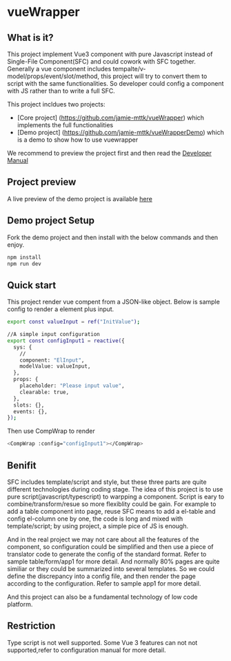 # vueWrapper

## What is it?

This project implement Vue3 component with pure Javascript instead of Single-File Component(SFC) and could cowork with SFC together.
Generally a vue component includes tempalte/v-model/props/event/slot/method, this project will try to convert them to script with the same functionalities.
So developer could config a component with JS rather than to write a full SFC.

This project incldues two projects:

* [Core project] (https://github.com/jamie-mttk/vueWrapper) which implements the full functionalities
* [Demo project] (https://github.com/jamie-mttk/vueWrapperDemo) which is a demo to show how to use vuewrapper

We recommend to preview the project first and then read the [Developer Manual](https://github.com/jamie-mttk/vueWrapper/blob/master/MANUAL.md)

## Project preview

A live preview of the demo project is available [here](https://melodic-genie-43244a.netlify.app/)


## Demo project Setup

Fork the demo project and then install with the below commands and then enjoy.

```sh
npm install
npm run dev
```

## Quick start

This project render vue compent from a JSON-like object.
Below is sample config to render a element plus input.

```sh
export const valueInput = ref("InitValue");

//A simple input configuration
export const configInput1 = reactive({
  sys: {
    //
    component: "ElInput",
    modelValue: valueInput,
  },
  props: {
    placeholder: "Please input value",
    clearable: true,
  },
  slots: {},
  events: {},
});
```

Then use CompWrap to render

```sh
<CompWrap :config="configInput1"></CompWrap>
```

## Benifit

SFC includes template/script and style, but these three parts are quite different technologies during coding stage.
The idea of this project is to use pure script(javascript/typescript) to warpping a component. Script is eary to combine/transform/resue so more flexiblity could be gain. For example to add a table component into page, reuse SFC means to add a el-table and config el-column one by one, the code is long and mixed with template/script; by using project, a simple pice of JS is enough.

And in the real project we may not care about all the features of the component, so configuration could be simplified and then use a piece of translator code to generate the config of the standard format. Refer to sample table/form/app1 for more detail. 
And normally 80% pages are quite similiar or they could be summarized into several templates. So we could define the discrepancy into a config file, and then render the page according to the configuration. Refer to sample app1 for more detail.

And this project can also be a fundamental technology of low code platform.

## Restriction

Type script is not well supported.
Some Vue 3 features can not not supported,refer to configuration manual for more detail.
